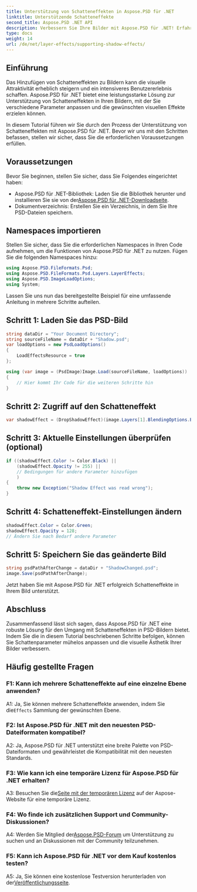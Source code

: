 ```yaml
---
title: Unterstützung von Schatteneffekten in Aspose.PSD für .NET
linktitle: Unterstützende Schatteneffekte
second_title: Aspose.PSD .NET API
description: Verbessern Sie Ihre Bilder mit Aspose.PSD für .NET! Erfahren Sie Schritt für Schritt, wie Sie Schatteneffekte unterstützen. Laden Sie es jetzt herunter und erleben Sie ein visuell beeindruckendes Erlebnis.
type: docs
weight: 14
url: /de/net/layer-effects/supporting-shadow-effects/
---
```

## Einführung

Das Hinzufügen von Schatteneffekten zu Bildern kann die visuelle Attraktivität erheblich steigern und ein intensiveres Benutzererlebnis schaffen. Aspose.PSD für .NET bietet eine leistungsstarke Lösung zur Unterstützung von Schatteneffekten in Ihren Bildern, mit der Sie verschiedene Parameter anpassen und die gewünschten visuellen Effekte erzielen können.

In diesem Tutorial führen wir Sie durch den Prozess der Unterstützung von Schatteneffekten mit Aspose.PSD für .NET. Bevor wir uns mit den Schritten befassen, stellen wir sicher, dass Sie die erforderlichen Voraussetzungen erfüllen.

## Voraussetzungen

Bevor Sie beginnen, stellen Sie sicher, dass Sie Folgendes eingerichtet haben:

-  Aspose.PSD für .NET-Bibliothek: Laden Sie die Bibliothek herunter und installieren Sie sie von der[Aspose.PSD für .NET-Downloadseite](https://releases.aspose.com/psd/net/).
- Dokumentverzeichnis: Erstellen Sie ein Verzeichnis, in dem Sie Ihre PSD-Dateien speichern.

## Namespaces importieren

Stellen Sie sicher, dass Sie die erforderlichen Namespaces in Ihren Code aufnehmen, um die Funktionen von Aspose.PSD für .NET zu nutzen. Fügen Sie die folgenden Namespaces hinzu:

```csharp
using Aspose.PSD.FileFormats.Psd;
using Aspose.PSD.FileFormats.Psd.Layers.LayerEffects;
using Aspose.PSD.ImageLoadOptions;
using System;
```

Lassen Sie uns nun das bereitgestellte Beispiel für eine umfassende Anleitung in mehrere Schritte aufteilen.

## Schritt 1: Laden Sie das PSD-Bild

```csharp
string dataDir = "Your Document Directory";
string sourceFileName = dataDir + "Shadow.psd";
var loadOptions = new PsdLoadOptions()
{
    LoadEffectsResource = true
};

using (var image = (PsdImage)Image.Load(sourceFileName, loadOptions))
{
    // Hier kommt Ihr Code für die weiteren Schritte hin
}
```

## Schritt 2: Zugriff auf den Schatteneffekt

```csharp
var shadowEffect = (DropShadowEffect)(image.Layers[1].BlendingOptions.Effects[0]);
```

## Schritt 3: Aktuelle Einstellungen überprüfen (optional)

```csharp
if ((shadowEffect.Color != Color.Black) ||
    (shadowEffect.Opacity != 255) ||
    // Bedingungen für andere Parameter hinzufügen
    )
{
    throw new Exception("Shadow Effect was read wrong");
}
```

## Schritt 4: Schatteneffekt-Einstellungen ändern

```csharp
shadowEffect.Color = Color.Green;
shadowEffect.Opacity = 128;
// Ändern Sie nach Bedarf andere Parameter
```

## Schritt 5: Speichern Sie das geänderte Bild

```csharp
string psdPathAfterChange = dataDir + "ShadowChanged.psd";
image.Save(psdPathAfterChange);
```

Jetzt haben Sie mit Aspose.PSD für .NET erfolgreich Schatteneffekte in Ihrem Bild unterstützt.

## Abschluss

Zusammenfassend lässt sich sagen, dass Aspose.PSD für .NET eine robuste Lösung für den Umgang mit Schatteneffekten in PSD-Bildern bietet. Indem Sie die in diesem Tutorial beschriebenen Schritte befolgen, können Sie Schattenparameter mühelos anpassen und die visuelle Ästhetik Ihrer Bilder verbessern.

## Häufig gestellte Fragen

### F1: Kann ich mehrere Schatteneffekte auf eine einzelne Ebene anwenden?

 A1: Ja, Sie können mehrere Schatteneffekte anwenden, indem Sie die`Effects` Sammlung der gewünschten Ebene.

### F2: Ist Aspose.PSD für .NET mit den neuesten PSD-Dateiformaten kompatibel?

A2: Ja, Aspose.PSD für .NET unterstützt eine breite Palette von PSD-Dateiformaten und gewährleistet die Kompatibilität mit den neuesten Standards.

### F3: Wie kann ich eine temporäre Lizenz für Aspose.PSD für .NET erhalten?

 A3: Besuchen Sie die[Seite mit der temporären Lizenz](https://purchase.aspose.com/temporary-license/) auf der Aspose-Website für eine temporäre Lizenz.

### F4: Wo finde ich zusätzlichen Support und Community-Diskussionen?

 A4: Werden Sie Mitglied der[Aspose.PSD-Forum](https://forum.aspose.com/c/psd/34) um Unterstützung zu suchen und an Diskussionen mit der Community teilzunehmen.

### F5: Kann ich Aspose.PSD für .NET vor dem Kauf kostenlos testen?

 A5: Ja, Sie können eine kostenlose Testversion herunterladen von der[Veröffentlichungsseite](https://releases.aspose.com/).